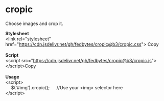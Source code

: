 # cropic
Choose images and crop it.

<b>Stylesheet</b><br>
&lt;link rel="stylesheet" href="https://cdn.jsdelivr.net/gh/fedbytes/cropic@b3/cropic.css"&gt; <copy-button target-text="<link rel='stylesheet' href='https://cdn.jsdelivr.net/gh/fedbytes/cropic@b3/cropic.css'>">Copy</copy-button>
<br><br>
<b>Script</b><br>
&lt;script src="https://cdn.jsdelivr.net/gh/fedbytes/cropic@b3/cropic.js"&gt; &lt;/script&gt;<copy-button target-text="<script src='https://cdn.jsdelivr.net/gh/fedbytes/cropic@b3/cropic.js'></script>">Copy</copy-button>
<br><br>
<b>Usage</b><br>
&lt;script&gt; <br>&emsp; $('#img').cropic(); &emsp; //Use your &lt;img&gt; selector here <br>&lt;/script&gt;

